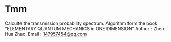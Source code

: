 # Tmm
Calculte the transmission probability spectrum.
Algorithm form the book "ELEMENTARY QUANTUM MECHANICS in ONE DIMENSION"
Author : Zhen-Hua Zhao,
Email  : 147957454@qq.com
